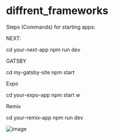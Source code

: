 # diffrent_frameworks

Steps (Commands) for starting apps:

NEXT:

cd your-next-app
npm run dev

GATSBY

cd my-gatsby-site
npm start

Expo

cd your-expo-app
npm start
w

Remix

cd your-remix-app
npm run dev


![image](https://github.com/Diego-Cano/diffrent_frameworks/assets/64940291/8da19a73-8149-4fe6-8d3d-7c634e1f67a4)

